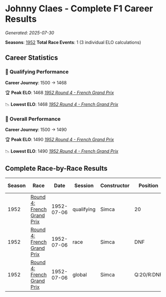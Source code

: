 # Johnny Claes - Complete F1 Career Results

*Generated: 2025-07-30*

**Seasons**: [1952](../results/1952-season-report.md)
**Total Race Events**: 1 (3 individual ELO calculations)

## Career Statistics

### 🏁 Qualifying Performance
**Career Journey**: 1500 → 1468

🏆 **Peak ELO**: 1468
   *[1952 Round 4 - French Grand Prix](../results/1952-season-report.md#round-4-french-grand-prix)*

📉 **Lowest ELO**: 1468
   *[1952 Round 4 - French Grand Prix](../results/1952-season-report.md#round-4-french-grand-prix)*

### 🌟 Overall Performance
**Career Journey**: 1500 → 1490

🏆 **Peak ELO**: 1490
   *[1952 Round 4 - French Grand Prix](../results/1952-season-report.md#round-4-french-grand-prix)*

📉 **Lowest ELO**: 1490
   *[1952 Round 4 - French Grand Prix](../results/1952-season-report.md#round-4-french-grand-prix)*


## Complete Race-by-Race Results

| Season | Race | Date | Session | Constructor | Position | Starting ELO | ELO Change | Final ELO | Teammate |
|--------|------|------|---------|-------------|----------|--------------|------------|-----------|----------|
| 1952 | [Round 4: French Grand Prix](../results/1952-season-report.md#round-4-french-grand-prix) | 1952-07-06 | qualifying | Simca | 20 | 1500 | -32 | 1468 | <img src="https://upload.wikimedia.org/wikipedia/commons/c/c3/Flag_of_France.svg" alt="France" width="20" height="auto" style="vertical-align: middle; margin-right: 5px;" onerror="this.outerHTML='🇫🇷'; this.style.marginRight='5px';"/> Maurice Trintignant |
| 1952 | [Round 4: French Grand Prix](../results/1952-season-report.md#round-4-french-grand-prix) | 1952-07-06 | race | Simca | DNF | 1500 | N/A | 1500 | <img src="https://upload.wikimedia.org/wikipedia/commons/c/c3/Flag_of_France.svg" alt="France" width="20" height="auto" style="vertical-align: middle; margin-right: 5px;" onerror="this.outerHTML='🇫🇷'; this.style.marginRight='5px';"/> Maurice Trintignant |
| 1952 | [Round 4: French Grand Prix](../results/1952-season-report.md#round-4-french-grand-prix) | 1952-07-06 | global | Simca | Q:20/R:DNF | 1500 | -10 | 1490 | <img src="https://upload.wikimedia.org/wikipedia/commons/c/c3/Flag_of_France.svg" alt="France" width="20" height="auto" style="vertical-align: middle; margin-right: 5px;" onerror="this.outerHTML='🇫🇷'; this.style.marginRight='5px';"/> Maurice Trintignant |
